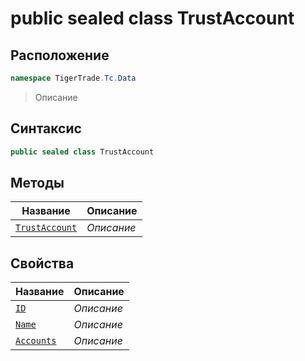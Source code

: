 
# public sealed class TrustAccount
## Расположение
```csharp
namespace TigerTrade.Tc.Data
```



> Описание

## Синтаксис
```csharp
public sealed class TrustAccount
```


## Методы
| Название | Описание |
| --- | --- |
| [`TrustAccount`](./TrustAccount.cs/Методы/TrustAccount.md) | *Описание* |

## Свойства
| Название | Описание |
| --- | --- |
| [`ID`](./TrustAccount.cs/Свойства/ID.md) | *Описание* |
| [`Name`](./TrustAccount.cs/Свойства/Name.md) | *Описание* |
| [`Accounts`](./TrustAccount.cs/Свойства/Accounts.md) | *Описание* |



